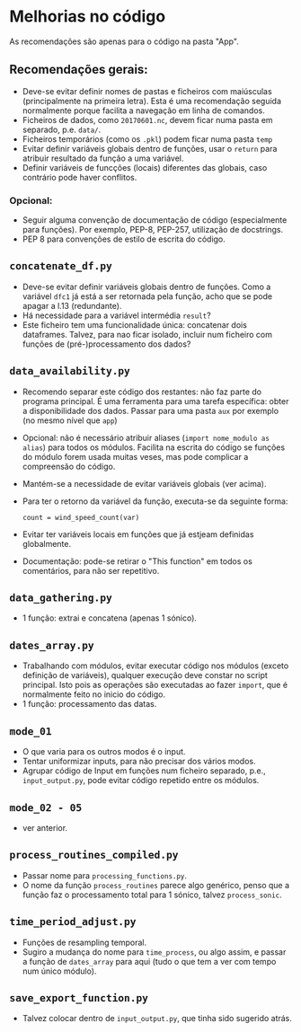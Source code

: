 # Melhorias no código

As recomendações são apenas para o código na pasta "App".

## Recomendações gerais:

 - Deve-se evitar definir nomes de pastas e ficheiros com maiúsculas
   (principalmente na primeira letra). Esta é uma recomendação seguida
   normalmente porque facilita a navegação em linha de comandos.
 - Ficheiros de dados, como `20170601.nc`, devem ficar numa pasta em separado,
   p.e. `data/`.
 - Ficheiros temporários (como os `.pkl`) podem ficar numa pasta `temp`
 - Evitar definir variáveis globais dentro de funções, usar o `return` para
   atribuir resultado da função a uma variável.
 - Definir variáveis de funcções (locais) diferentes das globais, caso
   contrário pode haver conflitos.
 
### Opcional:
 - Seguir alguma convenção de documentação de código (especialmente
   para funções). Por exemplo, PEP-8, PEP-257, utilização de docstrings.
 - PEP 8 para convenções de estilo de escrita do código.
 
## `concatenate_df.py`

 - Deve-se evitar definir variáveis globais dentro de funções. Como a variável
   `dfc1` já está a ser retornada pela função, acho que se pode apagar a l.13
   (redundante).
 - Há necessidade para a variável intermédia `result`?
 - Este ficheiro tem uma funcionalidade única: concatenar dois dataframes.
   Talvez, para nao ficar isolado, incluir num ficheiro com funções de
   (pré-)processamento dos dados?

## `data_availability.py`

 - Recomendo separar este código dos restantes: não faz parte do programa
   principal. É uma ferramenta para uma tarefa específica: obter a
   disponibilidade dos dados. Passar para uma pasta `aux` por exemplo (no mesmo
   nível que `app`)
 - Opcional: não é necessário atribuir aliases (`import nome_modulo as alias`)
   para todos os módulos. Facilita na escrita do código se funções do módulo
   forem usada muitas veses, mas pode complicar a compreensão do código.
 - Mantém-se a necessidade de evitar variáveis globais (ver acima). 
 - Para ter o retorno da variável da função, executa-se da seguinte forma:

   ```
   count = wind_speed_count(var)
   ```
   
 - Evitar ter variáveis locais em funções que já estjeam definidas globalmente.
 - Documentação: pode-se retirar o "This function" em todos os comentários,
   para não ser repetitivo. 

## `data_gathering.py`

 - 1 função: extrai e concatena (apenas 1 sónico).
 
## `dates_array.py`

 - Trabalhando com módulos, evitar executar código nos módulos (exceto
   definição de variáveis), qualquer execução deve constar no script principal.
   Isto pois as operações são executadas ao fazer `import`, que é normalmente
   feito no inicio do código.
 - 1 função: processamento das datas.

## `mode_01`

 - O que varia para os outros modos é o input.
 - Tentar uniformizar inputs, para não precisar dos vários modos.
 - Agrupar código de Input em funções num ficheiro separado, p.e.,
   `input_output.py`, pode evitar código repetido entre os módulos.
  
## `mode_02 - 05`

 - ver anterior.
 
## `process_routines_compiled.py`

 - Passar nome para `processing_functions.py`.
 - O nome da função `process_routines` parece algo genérico, penso que a função
   faz o processamento total para 1 sónico, talvez `process_sonic`.

## `time_period_adjust.py`

 - Funções de resampling temporal.
 - Sugiro a mudança do nome para `time_process`, ou algo assim, e passar a
   função de `dates_array` para aqui (tudo o que tem a ver com tempo num único
   módulo).

## `save_export_function.py`

 - Talvez colocar dentro de `input_output.py`, que tinha sido sugerido atrás.
